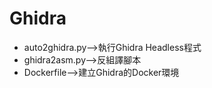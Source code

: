 # Ghidra
* auto2ghidra.py-->執行Ghidra Headless程式
* ghidra2asm.py-->反組譯腳本
* Dockerfile-->建立Ghidra的Docker環境
